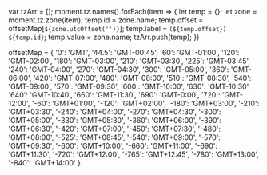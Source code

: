 var tzArr = [];
moment.tz.names().forEach(item => {
    let temp = {};
    let zone = moment.tz.zone(item);
    temp.id = zone.name;
    temp.offset = offsetMap[`${zone.utcOffset('')}`];
    temp.label = `(${temp.offset}) ${temp.id}`;
    temp.value = zone.name;
    tzArr.push(temp);
})


offsetMap = {
	'0': 'GMT',
	'44.5': 'GMT-00:45',
	'60': 'GMT-01:00',
	'120': 'GMT-02:00',
	'180': 'GMT-03:00',
	'210': 'GMT-03:30',
	'225': 'GMT-03:45',
	'240': 'GMT-04:00',
	'270': 'GMT-04:30',
	'300': 'GMT-05:00',
	'360': 'GMT-06:00',
	'420': 'GMT-07:00',
	'480': 'GMT-08:00',
	'510': 'GMT-08:30',
	'540': 'GMT-09:00',
	'570': 'GMT-09:30',
	'600': 'GMT-10:00',
	'630': 'GMT-10:30',
	'640': 'GMT-10:40',
	'660': 'GMT-11:30',
	'690': 'GMT-0:00',
	'720': 'GMT-12:00',
	'-60': 'GMT+01:00',
	'-120': 'GMT+02:00',
	'-180': 'GMT+03:00',
	'-210': 'GMT+03:30',
	'-240': 'GMT+04:00',
	'-270': 'GMT+04:30',
	'-300': 'GMT+05:00',
	'-330': 'GMT+05:30',
	'-360': 'GMT+06:00',
	'-390': 'GMT+06:30',
	'-420': 'GMT+07:00',
	'-450': 'GMT+07:30',
	'-480': 'GMT+08:00',
	'-525': 'GMT+08:45',
	'-540': 'GMT+09:00',
	'-570': 'GMT+09:30',
	'-600': 'GMT+10:00',
	'-660': 'GMT+11:00',
	'-690': 'GMT+11:30',
	'-720': 'GMT+12:00',
	'-765': 'GMT+12:45',
	'-780': 'GMT+13:00',
	'-840': 'GMT+14:00'
}
